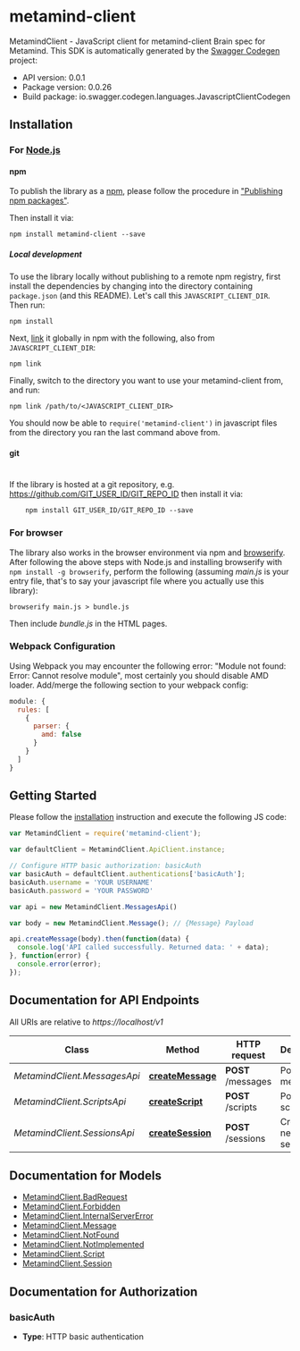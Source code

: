 # metamind-client

MetamindClient - JavaScript client for metamind-client
Brain spec for Metamind.
This SDK is automatically generated by the [Swagger Codegen](https://github.com/swagger-api/swagger-codegen) project:

- API version: 0.0.1
- Package version: 0.0.26
- Build package: io.swagger.codegen.languages.JavascriptClientCodegen

## Installation

### For [Node.js](https://nodejs.org/)

#### npm

To publish the library as a [npm](https://www.npmjs.com/),
please follow the procedure in ["Publishing npm packages"](https://docs.npmjs.com/getting-started/publishing-npm-packages).

Then install it via:

```shell
npm install metamind-client --save
```

##### Local development

To use the library locally without publishing to a remote npm registry, first install the dependencies by changing 
into the directory containing `package.json` (and this README). Let's call this `JAVASCRIPT_CLIENT_DIR`. Then run:

```shell
npm install
```

Next, [link](https://docs.npmjs.com/cli/link) it globally in npm with the following, also from `JAVASCRIPT_CLIENT_DIR`:

```shell
npm link
```

Finally, switch to the directory you want to use your metamind-client from, and run:

```shell
npm link /path/to/<JAVASCRIPT_CLIENT_DIR>
```

You should now be able to `require('metamind-client')` in javascript files from the directory you ran the last 
command above from.

#### git
#
If the library is hosted at a git repository, e.g.
https://github.com/GIT_USER_ID/GIT_REPO_ID
then install it via:

```shell
    npm install GIT_USER_ID/GIT_REPO_ID --save
```

### For browser

The library also works in the browser environment via npm and [browserify](http://browserify.org/). After following
the above steps with Node.js and installing browserify with `npm install -g browserify`,
perform the following (assuming *main.js* is your entry file, that's to say your javascript file where you actually 
use this library):

```shell
browserify main.js > bundle.js
```

Then include *bundle.js* in the HTML pages.

### Webpack Configuration

Using Webpack you may encounter the following error: "Module not found: Error:
Cannot resolve module", most certainly you should disable AMD loader. Add/merge
the following section to your webpack config:

```javascript
module: {
  rules: [
    {
      parser: {
        amd: false
      }
    }
  ]
}
```

## Getting Started

Please follow the [installation](#installation) instruction and execute the following JS code:

```javascript
var MetamindClient = require('metamind-client');

var defaultClient = MetamindClient.ApiClient.instance;

// Configure HTTP basic authorization: basicAuth
var basicAuth = defaultClient.authentications['basicAuth'];
basicAuth.username = 'YOUR USERNAME'
basicAuth.password = 'YOUR PASSWORD'

var api = new MetamindClient.MessagesApi()

var body = new MetamindClient.Message(); // {Message} Payload

api.createMessage(body).then(function(data) {
  console.log('API called successfully. Returned data: ' + data);
}, function(error) {
  console.error(error);
});


```

## Documentation for API Endpoints

All URIs are relative to *https://localhost/v1*

Class | Method | HTTP request | Description
------------ | ------------- | ------------- | -------------
*MetamindClient.MessagesApi* | [**createMessage**](docs/MessagesApi.md#createMessage) | **POST** /messages | Posts new message
*MetamindClient.ScriptsApi* | [**createScript**](docs/ScriptsApi.md#createScript) | **POST** /scripts | Posts new script
*MetamindClient.SessionsApi* | [**createSession**](docs/SessionsApi.md#createSession) | **POST** /sessions | Creates new session


## Documentation for Models

 - [MetamindClient.BadRequest](docs/BadRequest.md)
 - [MetamindClient.Forbidden](docs/Forbidden.md)
 - [MetamindClient.InternalServerError](docs/InternalServerError.md)
 - [MetamindClient.Message](docs/Message.md)
 - [MetamindClient.NotFound](docs/NotFound.md)
 - [MetamindClient.NotImplemented](docs/NotImplemented.md)
 - [MetamindClient.Script](docs/Script.md)
 - [MetamindClient.Session](docs/Session.md)


## Documentation for Authorization


### basicAuth

- **Type**: HTTP basic authentication

